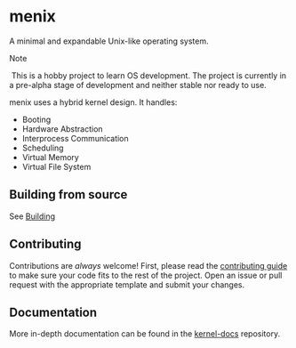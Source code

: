 # menix

A minimal and expandable Unix-like operating system.

> [!Note]
> This is a hobby project to learn OS development.
> The project is currently in a pre-alpha stage of development and neither stable nor ready to use.

menix uses a hybrid kernel design. It handles:
- Booting
- Hardware Abstraction
- Interprocess Communication
- Scheduling
- Virtual Memory
- Virtual File System

## Building from source
See [Building](doc/building.md)

## Contributing
Contributions are _always_ welcome!
First, please read the [contributing guide](doc/contributing.md) to make sure
your code fits to the rest of the project.
Open an issue or pull request with the appropriate template and submit your changes.

## Documentation
More in-depth documentation can be found in the [kernel-docs](https://github.com/menix-os/kernel-docs) repository.
